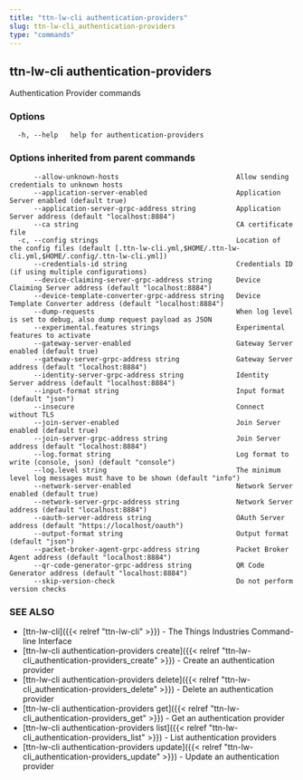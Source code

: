 ```yaml
---
title: "ttn-lw-cli authentication-providers"
slug: ttn-lw-cli_authentication-providers
type: "commands"
---
```


## ttn-lw-cli authentication-providers

Authentication Provider commands

### Options

```
  -h, --help   help for authentication-providers
```

### Options inherited from parent commands

```
      --allow-unknown-hosts                             Allow sending credentials to unknown hosts
      --application-server-enabled                      Application Server enabled (default true)
      --application-server-grpc-address string          Application Server address (default "localhost:8884")
      --ca string                                       CA certificate file
  -c, --config strings                                  Location of the config files (default [.ttn-lw-cli.yml,$HOME/.ttn-lw-cli.yml,$HOME/.config/.ttn-lw-cli.yml])
      --credentials-id string                           Credentials ID (if using multiple configurations)
      --device-claiming-server-grpc-address string      Device Claiming Server address (default "localhost:8884")
      --device-template-converter-grpc-address string   Device Template Converter address (default "localhost:8884")
      --dump-requests                                   When log level is set to debug, also dump request payload as JSON
      --experimental.features strings                   Experimental features to activate
      --gateway-server-enabled                          Gateway Server enabled (default true)
      --gateway-server-grpc-address string              Gateway Server address (default "localhost:8884")
      --identity-server-grpc-address string             Identity Server address (default "localhost:8884")
      --input-format string                             Input format (default "json")
      --insecure                                        Connect without TLS
      --join-server-enabled                             Join Server enabled (default true)
      --join-server-grpc-address string                 Join Server address (default "localhost:8884")
      --log.format string                               Log format to write (console, json) (default "console")
      --log.level string                                The minimum level log messages must have to be shown (default "info")
      --network-server-enabled                          Network Server enabled (default true)
      --network-server-grpc-address string              Network Server address (default "localhost:8884")
      --oauth-server-address string                     OAuth Server address (default "https://localhost/oauth")
      --output-format string                            Output format (default "json")
      --packet-broker-agent-grpc-address string         Packet Broker Agent address (default "localhost:8884")
      --qr-code-generator-grpc-address string           QR Code Generator address (default "localhost:8884")
      --skip-version-check                              Do not perform version checks
```

### SEE ALSO

* [ttn-lw-cli]({{< relref "ttn-lw-cli" >}})	 - The Things Industries Command-line Interface
* [ttn-lw-cli authentication-providers create]({{< relref "ttn-lw-cli_authentication-providers_create" >}})	 - Create an authentication provider
* [ttn-lw-cli authentication-providers delete]({{< relref "ttn-lw-cli_authentication-providers_delete" >}})	 - Delete an authentication provider
* [ttn-lw-cli authentication-providers get]({{< relref "ttn-lw-cli_authentication-providers_get" >}})	 - Get an authentication provider
* [ttn-lw-cli authentication-providers list]({{< relref "ttn-lw-cli_authentication-providers_list" >}})	 - List authentication providers
* [ttn-lw-cli authentication-providers update]({{< relref "ttn-lw-cli_authentication-providers_update" >}})	 - Update an authentication provider

